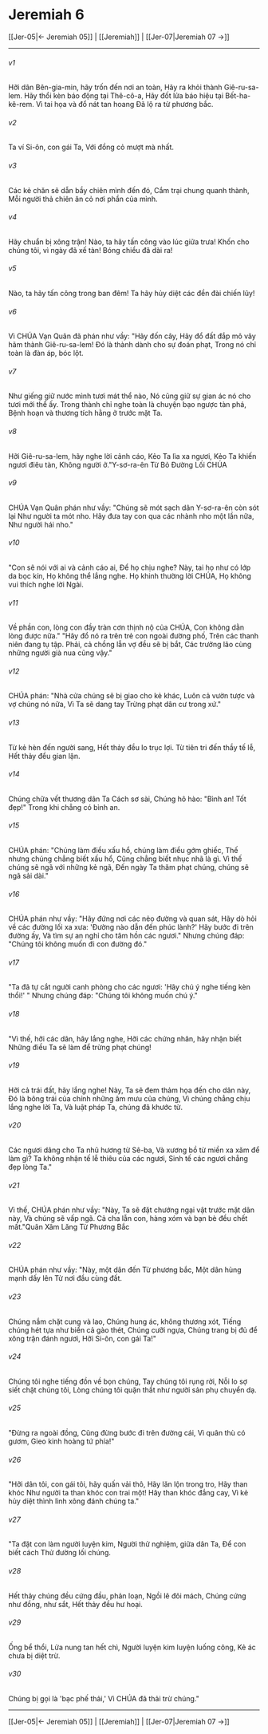# Jeremiah 6

[[Jer-05|← Jeremiah 05]] | [[Jeremiah]] | [[Jer-07|Jeremiah 07 →]]
***



###### v1 
Hỡi dân Bên-gia-min, hãy trốn đến nơi an toàn, Hãy ra khỏi thành Giê-ru-sa-lem. Hãy thổi kèn báo động tại Thê-cô-a, Hãy đốt lửa báo hiệu tại Bết-ha-kê-rem. Vì tai họa và đổ nát tan hoang Đã lộ ra từ phương bắc. 

###### v2 
Ta ví Si-ôn, con gái Ta, Với đồng cỏ mượt mà nhất. 

###### v3 
Các kẻ chăn sẽ dẫn bầy chiên mình đến đó, Cắm trại chung quanh thành, Mỗi người thả chiên ăn cỏ nơi phần của mình. 

###### v4 
Hãy chuẩn bị xông trận! Nào, ta hãy tấn công vào lúc giữa trưa! Khốn cho chúng tôi, vì ngày đã xế tàn! Bóng chiều đã dài ra! 

###### v5 
Nào, ta hãy tấn công trong ban đêm! Ta hãy hủy diệt các đền đài chiến lũy! 

###### v6 
Vì CHÚA Vạn Quân đã phán như vầy: "Hãy đốn cây, Hãy đổ đất đắp mô vây hãm thành Giê-ru-sa-lem! Đó là thành dành cho sự đoán phạt, Trong nó chỉ toàn là đàn áp, bóc lột. 

###### v7 
Như giếng giữ nước mình tươi mát thể nào, Nó cũng giữ sự gian ác nó cho tươi mới thể ấy. Trong thành chỉ nghe toàn là chuyện bạo ngược tàn phá, Bệnh hoạn và thương tích hằng ở trước mặt Ta. 

###### v8 
Hỡi Giê-ru-sa-lem, hãy nghe lời cảnh cáo, Kẻo Ta lìa xa ngươi, Kẻo Ta khiến ngươi điêu tàn, Không người ở."Y-sơ-ra-ên Từ Bỏ Đường Lối CHÚA 

###### v9 
CHÚA Vạn Quân phán như vầy: "Chúng sẽ mót sạch dân Y-sơ-ra-ên còn sót lại Như người ta mót nho. Hãy đưa tay con qua các nhành nho một lần nữa, Như người hái nho." 

###### v10 
"Con sẽ nói với ai và cảnh cáo ai, Để họ chịu nghe? Này, tai họ như có lớp da bọc kín, Họ không thể lắng nghe. Họ khinh thường lời CHÚA, Họ không vui thích nghe lời Ngài. 

###### v11 
Về phần con, lòng con đầy tràn cơn thịnh nộ của CHÚA, Con không dằn lòng được nữa." "Hãy đổ nó ra trên trẻ con ngoài đường phố, Trên các thanh niên đang tụ tập. Phải, cả chồng lẫn vợ đều sẽ bị bắt, Các trưởng lão cùng những người già nua cũng vậy." 

###### v12 
CHÚA phán: "Nhà cửa chúng sẽ bị giao cho kẻ khác, Luôn cả vườn tược và vợ chúng nó nữa, Vì Ta sẽ dang tay Trừng phạt dân cư trong xứ." 

###### v13 
Từ kẻ hèn đến người sang, Hết thảy đều lo trục lợi. Từ tiên tri đến thầy tế lễ, Hết thảy đều gian lận. 

###### v14 
Chúng chữa vết thương dân Ta Cách sơ sài, Chúng hô hào: "Bình an! Tốt đẹp!" Trong khi chẳng có bình an. 

###### v15 
CHÚA phán: "Chúng làm điều xấu hổ, chúng làm điều gớm ghiếc, Thế nhưng chúng chẳng biết xấu hổ, Cũng chẳng biết nhục nhã là gì. Vì thế chúng sẽ ngã với những kẻ ngã, Đến ngày Ta thăm phạt chúng, chúng sẽ ngã sải dài." 

###### v16 
CHÚA phán như vầy: "Hãy đứng nơi các nẻo đường và quan sát, Hãy dò hỏi về các đường lối xa xưa: 'Đường nào dẫn đến phúc lành?' Hãy bước đi trên đường ấy, Và tìm sự an nghỉ cho tâm hồn các ngươi." Nhưng chúng đáp: "Chúng tôi không muốn đi con đường đó." 

###### v17 
"Ta đã tự cắt người canh phòng cho các ngươi: 'Hãy chú ý nghe tiếng kèn thổi!' " Nhưng chúng đáp: "Chúng tôi không muốn chú ý." 

###### v18 
"Vì thế, hỡi các dân, hãy lắng nghe, Hỡi các chứng nhân, hãy nhận biết Những điều Ta sẽ làm để trừng phạt chúng! 

###### v19 
Hỡi cả trái đất, hãy lắng nghe! Này, Ta sẽ đem thảm họa đến cho dân này, Đó là bông trái của chính những âm mưu của chúng, Vì chúng chẳng chịu lắng nghe lời Ta, Và luật pháp Ta, chúng đã khước từ. 

###### v20 
Các ngươi dâng cho Ta nhũ hương từ Sê-ba, Và xương bồ từ miền xa xăm để làm gì? Ta không nhận tế lễ thiêu của các ngươi, Sinh tế các ngươi chẳng đẹp lòng Ta." 

###### v21 
Vì thế, CHÚA phán như vầy: "Này, Ta sẽ đặt chướng ngại vật trước mặt dân này, Và chúng sẽ vấp ngã. Cả cha lẫn con, hàng xóm và bạn bè đều chết mất."Quân Xâm Lăng Từ Phương Bắc 

###### v22 
CHÚA phán như vầy: "Này, một dân đến Từ phương bắc, Một dân hùng mạnh dấy lên Từ nơi đầu cùng đất. 

###### v23 
Chúng nắm chặt cung và lao, Chúng hung ác, không thương xót, Tiếng chúng hét tựa như biển cả gào thét, Chúng cưỡi ngựa, Chúng trang bị đủ để xông trận đánh ngươi, Hỡi Si-ôn, con gái Ta!" 

###### v24 
Chúng tôi nghe tiếng đồn về bọn chúng, Tay chúng tôi rụng rời, Nỗi lo sợ siết chặt chúng tôi, Lòng chúng tôi quặn thắt như người sản phụ chuyển dạ. 

###### v25 
"Đừng ra ngoài đồng, Cũng đừng bước đi trên đường cái, Vì quân thù có gươm, Gieo kinh hoàng tứ phía!" 

###### v26 
"Hỡi dân tôi, con gái tôi, hãy quấn vải thô, Hãy lăn lộn trong tro, Hãy than khóc Như người ta than khóc con trai một! Hãy than khóc đắng cay, Vì kẻ hủy diệt thình lình xông đánh chúng ta." 

###### v27 
"Ta đặt con làm người luyện kim, Người thử nghiệm, giữa dân Ta, Để con biết cách Thử đường lối chúng. 

###### v28 
Hết thảy chúng đều cứng đầu, phản loạn, Ngồi lê đôi mách, Chúng cứng như đồng, như sắt, Hết thảy đều hư hoại. 

###### v29 
Ống bể thổi, Lửa nung tan hết chì, Người luyện kim luyện luống công, Kẻ ác chưa bị diệt trừ. 

###### v30 
Chúng bị gọi là 'bạc phế thải,' Vì CHÚA đã thải trừ chúng."

***
[[Jer-05|← Jeremiah 05]] | [[Jeremiah]] | [[Jer-07|Jeremiah 07 →]]

